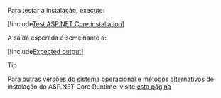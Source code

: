 ﻿Para testar a instalação, execute:

[!include[Test ASP.NET Core installation](../../../../includes/linux/test-aspnetcore.md)]

A saída esperada é semelhante a:

[!include[Expected output](../../../../includes/linux/test-aspnetcore-output-60.md)]

> [!TIP]
> Para outras versões do sistema operacional e métodos alternativos de instalação do ASP.NET Core Runtime, visite [esta página](https://docs.microsoft.com/pt-br/dotnet/core/install/linux)
